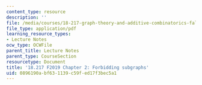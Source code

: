 ```yaml
---
content_type: resource
description: ''
file: /media/courses/18-217-graph-theory-and-additive-combinatorics-fall-2019/0896190abf631139c59fed17f3bec5a1_MIT18_217F19_ch2.pdf
file_type: application/pdf
learning_resource_types:
- Lecture Notes
ocw_type: OCWFile
parent_title: Lecture Notes
parent_type: CourseSection
resourcetype: Document
title: '18.217 F2019 Chapter 2: Forbidding subgraphs'
uid: 0896190a-bf63-1139-c59f-ed17f3bec5a1
---
```

